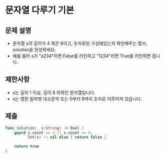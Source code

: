# 문자열 다루기 기본

## 문제 설명
- 문자열 s의 길이가 4 혹은 6이고, 숫자로만 구성돼있는지 확인해주는 함수, solution을 완성하세요.
- 예를 들어 s가 "a234"이면 False를 리턴하고 "1234"라면 True를 리턴하면 됩니다.

## 제한사항
- s는 길이 1 이상, 길이 8 이하인 문자열입니다.
- s는 영문 알파벳 대소문자 또는 0부터 9까지 숫자로 이루어져 있습니다.

## 제출
```swift
func solution(_ s:String) -> Bool {
    guard s.count == 4 || s.count == 6,
          Int(s) != nil else { return false }

    return true
}
```